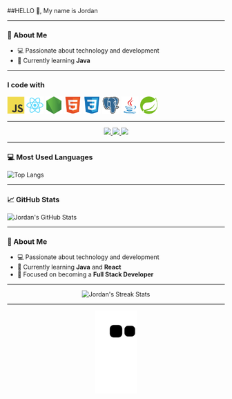 ##HELLO 👋, My name is Jordan

---

### 🧠 About Me
- 💻 Passionate about technology and development  
- 🌱 Currently learning **Java**  


---



###  I code with
<p align="left">
  <img src="https://raw.githubusercontent.com/devicons/devicon/master/icons/javascript/javascript-original.svg" width="40" height="40" />
  <img src="https://raw.githubusercontent.com/devicons/devicon/master/icons/react/react-original.svg" width="40" height="40" />
  <img src="https://raw.githubusercontent.com/devicons/devicon/master/icons/nodejs/nodejs-original.svg" width="40" height="40" />
  <img src="https://raw.githubusercontent.com/devicons/devicon/master/icons/html5/html5-original.svg" width="40" height="40" />
  <img src="https://raw.githubusercontent.com/devicons/devicon/master/icons/css3/css3-original.svg" width="40" height="40" />
  <img src="https://raw.githubusercontent.com/devicons/devicon/master/icons/postgresql/postgresql-original.svg" width="40" height="40" />
  <img src="https://raw.githubusercontent.com/devicons/devicon/master/icons/java/java-original.svg" width="40" height="40" />
  <img src="https://raw.githubusercontent.com/devicons/devicon/master/icons/spring/spring-original.svg" width="40" height="40" />
</p>

---

<p align="center">
  <a href="https://www.youtube.com/@SEU_CANAL" target="_blank">
    <img src="https://img.shields.io/badge/YOUTUBE-red?style=for-the-badge&logo=youtube&logoColor=white" />
  </a>
  <a href="https://github.com/jordanpinheiro" target="_blank">
    <img src="https://img.shields.io/badge/GITHUB-black?style=for-the-badge&logo=github&logoColor=white" />
  </a>
  <a href="https://www.linkedin.com/in/SEU-LINKEDIN" target="_blank">
    <img src="https://img.shields.io/badge/LINKEDIN-blue?style=for-the-badge&logo=linkedin&logoColor=white" />
  </a>
</p>

---

### 💻 Most Used Languages
![Top Langs](https://github-readme-stats.vercel.app/api/top-langs/?username=jordanpinheiro&layout=compact&theme=tokyonight)

---

### 📈 GitHub Stats
![Jordan's GitHub Stats](https://github-readme-stats.vercel.app/api?username=jordanpinheiro&show_icons=true&theme=tokyonight&count_private=true)

---

### 🧠 About Me
- 💻 Passionate about technology and development  
- 🌱 Currently learning **Java** and **React**  
- 🚀 Focused on becoming a **Full Stack Developer**

---

<p align="center">
  <img src="https://github-readme-streak-stats.herokuapp.com/?user=jordanpinheiro&theme=tokyonight" alt="Jordan's Streak Stats" />
</p>

---

<p align="center">
  <img src="https://github.com/rafaballerini/rafaballerini/blob/main/github-contribution-grid-snake.svg" alt="Snake animation" />
</p>
